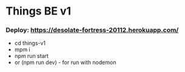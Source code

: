 # Things BE v1
### Deploy: https://desolate-fortress-20112.herokuapp.com/

- cd things-v1
- mpm  i
- npm run start 
- or (npm run dev) - for run with nodemon
